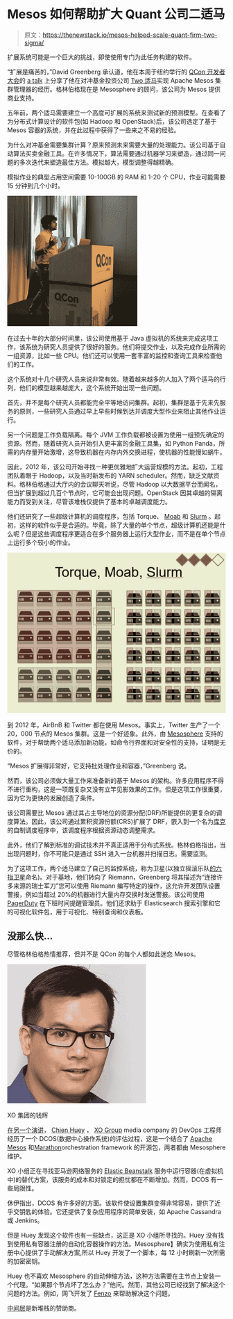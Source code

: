 # Mesos 如何帮助扩大 Quant 公司二适马

> 原文：<https://thenewstack.io/mesos-helped-scale-quant-firm-two-sigma/>

扩展系统可能是一个巨大的挑战，即使使用专门为此任务构建的软件。

“扩展是痛苦的，”David Greenberg 承认道，他在本周于纽约举行的 [QCon 开发者大会](https://qconnewyork.com/ny2016/schedule/tabular)的 [a talk](https://qconnewyork.com/ny2016/presentation/how-two-sigma-scaled-their-research-platform) 上分享了他在对冲基金投资公司 [Two 适马](https://www.twosigma.com/)实现 Apache Mesos 集群管理器的经历。格林伯格现在是 Mesosphere 的顾问，该公司为 Mesos 提供商业支持。

五年前，两个适马需要建立一个高度可扩展的系统来测试新的预测模型。在查看了为分布式计算设计的软件包(如 Hadoop 和 OpenStack)后，该公司选定了基于 Mesos 容器的系统，并在此过程中获得了一些来之不易的经验。

为什么对冲基金需要集群计算？原来预测未来需要大量的处理能力。该公司基于自动算法买卖金融工具。在许多情况下，算法需要通过机器学习来塑造，通过同一问题的多次迭代来塑造最佳方法。模拟越大，模型调整得越精确。

模拟作业的典型占用空间需要 10-100GB 的 RAM 和 1-20 个 CPU，作业可能需要 15 分钟到几个小时。

![DaveGreenberg](img/c9d51311d13a869f96f8712e96ed7d44.png)

在过去十年的大部分时间里，该公司使用基于 Java 虚拟机的系统来完成这项工作，该系统为研究人员提供了很好的服务。他们将提交作业，以及完成作业所需的一组资源，比如一些 CPU。他们还可以使用一套丰富的监控和查询工具来检查他们的工作。

这个系统对十几个研究人员来说非常有效。随着越来越多的人加入了两个适马的行列，他们的模型越来越庞大，这个系统开始出现一些问题。

首先，并不是每个研究人员都能完全平等地访问集群。起初，集群是基于先来先服务的原则，一些研究人员通过早上早些时候到达并调度大型作业来阻止其他作业运行。

另一个问题是工作负载隔离。每个 JVM 工作负载都被设置为使用一组预先确定的资源。然而，随着研究人员开始引入更丰富的金融工具集，如 Python Panda，所需的内存量开始激增，这导致机器在内存内外交换进程，使机器的性能慢如蜗牛。

因此，2012 年，该公司开始寻找一种更优雅地扩大运营规模的方法。起初，工程团队着眼于 Hadoop，以及当时新发布的 YARN scheduler。然而，缺乏文献资料。格林伯格通过大厅内的会议聊天听说，尽管 Hadoop 以大数据平台而闻名，但当扩展到超过几百个节点时，它可能会出现问题。OpenStack 因其卓越的隔离能力而受到关注，尽管该堆栈仅提供了基本的卓越调度能力。

他们还研究了一些超级计算机的调度程序，包括 Torque、 [Moab](http://www.adaptivecomputing.com/products/hpc-products/moab-hpc-basic-edition/) 和 [Slurm](http://slurm.schedmd.com/) 。起初，这样的软件似乎是合适的。毕竟，除了大量的单个节点，超级计算机还能是什么呢？但是这些调度程序更适合在多个服务器上运行大型作业，而不是在单个节点上运行多个较小的作业。

[![Greenberg-Schedulers](img/a7c94098fff74e303cadc0625df35a31.png)](https://qconnewyork.com/system/files/presentation-slides/david_greenberg_-_qcon_nyc_2016.pptx)

到 2012 年，AirBnB 和 Twitter 都在使用 Mesos。事实上，Twitter 生产了一个 20，000 节点的 Mesos 集群。这是一个好迹象。此外，由 [Mesosphere](https://d2iq.com/) 支持的软件，对于帮助两个适马添加新功能，如命令行界面和对安全性的支持，证明是无价的。

“Mesos 扩展得非常好，它支持批处理作业和容器，”Greenberg 说。

然而，该公司必须做大量工作来准备新的基于 Mesos 的架构。许多应用程序不得不进行重构，这是一项既复杂又没有立竿见影效果的工作。但是这项工作很重要，因为它为更快的发展创造了条件。

该公司需要比 Mesos 通过其占主导地位的资源分配(DRF)所能提供的更复杂的调度算法。因此，该公司通过累积资源份额(CRS)扩展了 DRF，嵌入到一个名为[库克](https://github.com/twosigma/Cook)的自制调度程序中，该调度程序根据资源动态调整需求。

此外，他们了解到标准的调试技术并不真正适用于分布式系统。格林伯格指出，当出现问题时，你不可能只是通过 SSH 进入一台机器并扫描日志。需要监测。

为了这项工作，两个适马建立了自己的监控系统，称为卫星(以独立摇滚乐队[的六指卫星](https://en.wikipedia.org/wiki/Six_Finger_Satellite)命名)。对于基地，他们转向了 Riemann，Greenberg 将其描述为“连接许多来源的瑞士军刀”您可以使用 Riemann 编写特定的操作，这允许开发团队设置警报，例如当超过 20%的机器进行大量内存交换时发送警报。该公司使用 [PagerDuty](https://www.pagerduty.com/) 在下班时间提醒管理员。他们还求助于 Elasticsearch 搜索引擎和它的可视化软件包，用于可视化、特别查询和仪表板。

## 没那么快…

尽管格林伯格热情推荐，但并不是 QCon 的每个人都如此迷恋 Mesos。

![chienhueyheadshot](img/d110fa0433482ab5de934f151e31a439.png)

XO 集团的钱辉

[在另一个演讲](https://qconnewyork.com/ny2016/presentation/dc-os-marathon-better-way-run-docker-aws)， [Chien Huey](https://twitter.com/chspinning) ， [XO Group](http://xogroupinc.com/) media company 的 DevOps 工程师经历了一个 DCOS(数据中心操作系统)的评估过程，这是一个结合了 [Apache Mesos](http://mesos.apache.org/) 和[Marathon](https://github.com/mesosphere/marathon)orchestration framework 的开源包，两者都由 Mesosphere 维护。

XO 小组正在寻找亚马逊网络服务的 [Elastic Beanstalk](https://aws.amazon.com/elasticbeanstalk/) 服务中运行容器(在虚拟机中)的替代方案，该服务的成本和对锁定的担忧都在不断增加。然而，DCOS 有一些局限性。

休伊指出，DCOS 有许多好的方面。该软件使设置集群变得非常容易，提供了近乎交钥匙的体验。它还提供了复杂应用程序的简单安装，如 Apache Cassandra 或 Jenkins。

但是 Huey 发现这个软件也有一些缺点，这正是 XO 小组所寻找的。Huey 没有找到使用私有容器注册的自动化容器操作的方法。Mesosphere】确实为使用私有注册中心提供了手动解决方案,所以 Huey 开发了一个脚本，每 12 小时刷新一次所需的加密密钥。

Huey 也不喜欢 Mesosphere 的自动伸缩方法，这种方法需要在主节点上安装一个代理。“如果那个节点坏了怎么办？”他问。然而，其他公司已经找到了解决这个问题的方法。例如，网飞开发了 [Fenzo](https://github.com/Netflix/Fenzo) 来帮助解决这个问题。

[中间层](https://d2iq.com/)是新堆栈的赞助商。

<svg xmlns:xlink="http://www.w3.org/1999/xlink" viewBox="0 0 68 31" version="1.1"><title>Group</title> <desc>Created with Sketch.</desc></svg>